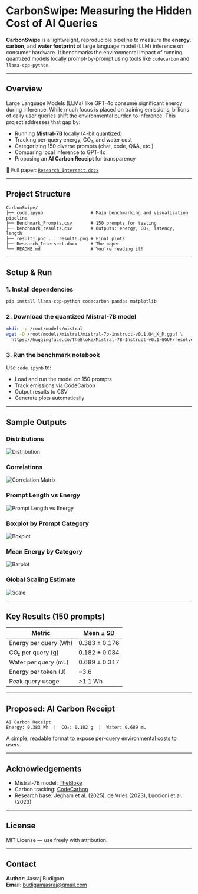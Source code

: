 # CarbonSwipe: Measuring the Hidden Cost of AI Queries

**CarbonSwipe** is a lightweight, reproducible pipeline to measure the **energy**, **carbon**, and **water footprint** of large language model (LLM) inference on consumer hardware. It benchmarks the environmental impact of running quantized models locally prompt-by-prompt using tools like `codecarbon` and `llama-cpp-python`.

---

## Overview

Large Language Models (LLMs) like GPT-4o consume significant energy during inference. While much focus is placed on training emissions, billions of daily user queries shift the environmental burden to inference. This project addresses that gap by:

- Running **Mistral-7B** locally (4-bit quantized)
- Tracking per-query energy, CO₂, and water cost
- Categorizing 150 diverse prompts (chat, code, Q&A, etc.)
- Comparing local inference to GPT-4o
- Proposing an **AI Carbon Receipt** for transparency

📝 Full paper: [`Research_Intersect.docx`](./Research_Intersect.docx)

---

## Project Structure

```
CarbonSwipe/
├── code.ipynb                  # Main benchmarking and visualization pipeline
├── Benchmark_Prompts.csv       # 150 prompts for testing
├── benchmark_results.csv       # Outputs: energy, CO₂, latency, length
├── result1.png ... result6.png # Final plots
├── Research_Intersect.docx     # The paper 
└── README.md                   # You're reading it!
```

---

## Setup & Run

### 1. Install dependencies

```bash
pip install llama-cpp-python codecarbon pandas matplotlib
```

### 2. Download the quantized Mistral-7B model

```bash
mkdir -p /root/models/mistral
wget -O /root/models/mistral/mistral-7b-instruct-v0.1.Q4_K_M.gguf \
  https://huggingface.co/TheBloke/Mistral-7B-Instruct-v0.1-GGUF/resolve/main/mistral-7b-instruct-v0.1.Q4_K_M.gguf
```

### 3. Run the benchmark notebook

Use `code.ipynb` to:
- Load and run the model on 150 prompts
- Track emissions via CodeCarbon
- Output results to CSV
- Generate plots automatically

---

## Sample Outputs

### Distributions

![Distribution](./result1.png)

### Correlations

![Correlation Matrix](./result2.png)

### Prompt Length vs Energy

![Prompt Length vs Energy](./result3.png)

### Boxplot by Prompt Category

![Boxplot](./result4.png)

### Mean Energy by Category

![Barplot](./result5.png)

### Global Scaling Estimate

![Scale](./result6.png)

---

## Key Results (150 prompts)

| Metric                   | Mean ± SD          |
|--------------------------|--------------------|
| Energy per query (Wh)    | 0.383 ± 0.176      |
| CO₂ per query (g)        | 0.182 ± 0.084      |
| Water per query (mL)     | 0.689 ± 0.317      |
| Energy per token (J)     | ~3.6               |
| Peak query usage         | >1.1 Wh            |

---

## Proposed: AI Carbon Receipt

```
AI Carbon Receipt
Energy: 0.383 Wh  |  CO₂: 0.182 g  |  Water: 0.689 mL
```

A simple, readable format to expose per-query environmental costs to users.


---

## Acknowledgements

- Mistral-7B model: [TheBloke](https://huggingface.co/TheBloke)
- Carbon tracking: [CodeCarbon](https://github.com/mlco2/codecarbon)
- Research base: Jegham et al. (2025), de Vries (2023), Luccioni et al. (2023)

---

## License

MIT License — use freely with attribution.

---

## Contact

**Author**: Jasraj Budigam  
**Email**: budigamjasraj@gmail.com
